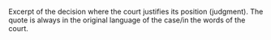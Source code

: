 Excerpt of the decision where the court justifies its position (judgment). The quote is always in the original language of the case/in the words of the court.
